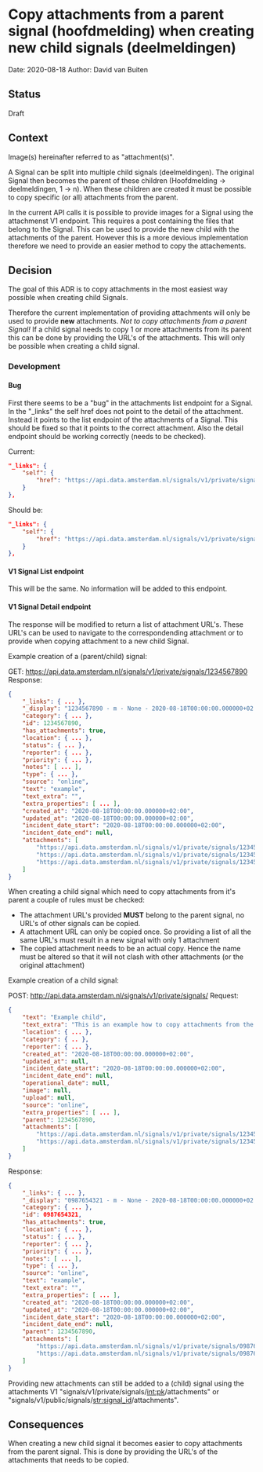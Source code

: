 # Copy attachments from a parent signal (hoofdmelding) when creating new child signals (deelmeldingen)

Date: 2020-08-18
Author: David van Buiten

## Status

Draft

## Context

Image(s) hereinafter referred to as "attachment(s)".

A Signal can be split into multiple child signals (deelmeldingen). The original Signal then becomes the parent of these children (Hoofdmelding -> deelmeldingen, 1 -> n). When these children are created it must be possible to copy specific (or all) attachments from the parent.

In the current API calls it is possible to provide images for a Signal using the attachmenst V1 endpoint. This requires a post containing the files that belong to the Signal. This can be used to provide the new child with the attachments of the parent. However this is a more devious implementation therefore we need to provide an easier method to copy the attachements.

## Decision

The goal of this ADR is to copy attachments in the most easiest way possible when creating child Signals.

Therefore the current implementation of providing attachments will only be used to provide **new** attachments. *Not to copy attachments from a parent Signal!*
If a child signal needs to copy 1 or more attachments from its parent this can be done by providing the URL's of the attachments. This will only be possible when creating a child signal.

### Development

#### Bug

First there seems to be a "bug" in the attachments list endpoint for a Signal. In the "_links" the self href does not point to the detail of the attachment. Instead it points to the list endpoint of the attachments of a Signal. This should be fixed so that it points to the correct attachment. Also the detail endpoint should be working correctly (needs to be checked).

Current: 

```json
"_links": {
	"self": {
		"href": "https://api.data.amsterdam.nl/signals/v1/private/signals/1234567890/attachments"
	}
},
```

Should be:
```json
"_links": {
	"self": {
		"href": "https://api.data.amsterdam.nl/signals/v1/private/signals/1234567890/attachments/1234567890"
	}
},
```

#### V1 Signal List endpoint

This will be the same. No information will be added to this endpoint.

#### V1 Signal Detail endpoint

The response will be modified to return a list of attachment URL's. These URL's can be used to navigate to the correspondending attachment or to provide when copying attachment to a new child Signal.


Example creation of a (parent/child) signal:

GET: https://api.data.amsterdam.nl/signals/v1/private/signals/1234567890
Response:
```json
{
	"_links": { ... },
	"_display": "1234567890 - m - None - 2020-08-18T00:00:00.000000+02:00",
	"category": { ... },
	"id": 1234567890,
	"has_attachments": true,
	"location": { ... },
	"status": { ... },
	"reporter": { ... },
	"priority": { ... },
	"notes": [ ... ],
	"type": { ... },
	"source": "online",
	"text": "example",
	"text_extra": "",
	"extra_properties": [ ... ],
	"created_at": "2020-08-18T00:00:00.000000+02:00",
	"updated_at": "2020-08-18T00:00:00.000000+02:00",
	"incident_date_start": "2020-08-18T00:00:00.000000+02:00",
	"incident_date_end": null,
	"attachments": [
		"https://api.data.amsterdam.nl/signals/v1/private/signals/1234567890/attachments/1234567890",
		"https://api.data.amsterdam.nl/signals/v1/private/signals/1234567890/attachments/0987654321",
		"https://api.data.amsterdam.nl/signals/v1/private/signals/1234567890/attachments/1111111111"
	]
}
```

When creating a child signal which need to copy attachments from it's parent a couple of rules must be checked:

* The attachment URL's provided **MUST** belong to the parent signal, no URL's of other signals can be copied.
* A attachment URL can only be copied once. So providing a list of all the same URL's must result in a new signal with only 1 attachment
* The copied attachment needs to be an actual copy. Hence the name must be altered so that it will not clash with other attachments (or the original attachment)


Example creation of a child signal:

POST: http://api.data.amsterdam.nl/signals/v1/private/signals/
Request:
```json
{
	"text": "Example child",
	"text_extra": "This is an example how to copy attachments from the parent signal",
	"location": { ... },
	"category": { .. },
	"reporter": { ... },
	"created_at": "2020-08-18T00:00:00.000000+02:00",
	"updated_at": null,
	"incident_date_start": "2020-08-18T00:00:00.000000+02:00",
	"incident_date_end": null,
	"operational_date": null,
	"image": null,
	"upload": null,
	"source": "online",
	"extra_properties": [ ... ],
	"parent": 1234567890,
	"attachments": [
		"https://api.data.amsterdam.nl/signals/v1/private/signals/1234567890/attachments/1234567890",
		"https://api.data.amsterdam.nl/signals/v1/private/signals/1234567890/attachments/0987654321"
	]
}
```
Response:
```json
{
	"_links": { ... },
	"_display": "0987654321 - m - None - 2020-08-18T00:00:00.000000+02:00",
	"category": { ... },
	"id": 0987654321,
	"has_attachments": true,
	"location": { ... },
	"status": { ... },
	"reporter": { ... },
	"priority": { ... },
	"notes": [ ... ],
	"type": { ... },
	"source": "online",
	"text": "example",
	"text_extra": "",
	"extra_properties": [ ... ],
	"created_at": "2020-08-18T00:00:00.000000+02:00",
	"updated_at": "2020-08-18T00:00:00.000000+02:00",
	"incident_date_start": "2020-08-18T00:00:00.000000+02:00",
	"incident_date_end": null,
	"parent": 1234567890,
	"attachments": [
		"https://api.data.amsterdam.nl/signals/v1/private/signals/0987654321/attachments/1234567890",
		"https://api.data.amsterdam.nl/signals/v1/private/signals/0987654321/attachments/0987654321",
	]
}
```

Providing new attachments can still be added to a (child) signal using the attachments V1 "signals/v1/private/signals/<int:pk>/attachments" or "signals/v1/public/signals/<str:signal_id>/attachments".

## Consequences

When creating a new child signal it becomes easier to copy attachments from the parent signal. This is done by providing the URL's of the attachments that needs to be copied.

